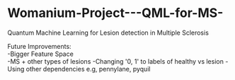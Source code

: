 # Womanium-Project---QML-for-MS-
Quantum Machine Learning for Lesion detection in Multiple Sclerosis 

Future Improvements:     
-Bigger Feature Space                         
    -MS + other types of lesions
-Changing '0, 1' to labels of healthy vs lesion
-Using other dependencies e.g, pennylane, pyquil
